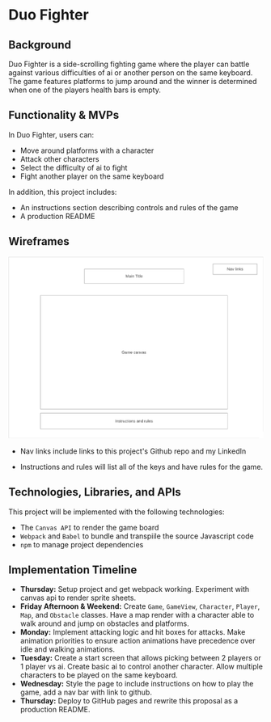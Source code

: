 # Duo Fighter

## Background

Duo Fighter is a side-scrolling fighting game where the player can battle against various difficulties of ai or another person on the same keyboard. The game features platforms to jump around and the winner is determined when one of the players health bars is empty.

## Functionality & MVPs

In Duo Fighter, users can:
* Move around platforms with a character
* Attack other characters
* Select the difficulty of ai to fight
* Fight another player on the same keyboard

In addition, this project includes:
* An instructions section describing controls and rules of the game
* A production README

## Wireframes

![wireframe](/src/assets/wireframe.png "Wireframe")

* Nav links include links to this project's Github repo and my LinkedIn

* Instructions and rules will list all of the keys and have rules for the game.

## Technologies, Libraries, and APIs

This project will be implemented with the following technologies:
* The `Canvas API` to render the game board
* `Webpack` and `Babel` to bundle and transpiile the source Javascript code
* `npm` to manage project dependencies

## Implementation Timeline

* **Thursday:** Setup project and get webpack working. Experiment with canvas api to render sprite sheets.
* **Friday Afternoon & Weekend:** Create `Game`, `GameView`, `Character`, `Player`, `Map`, and `Obstacle` classes. Have a map render with a character able to walk around and jump on obstacles and platforms.
* **Monday:** Implement attacking logic and hit boxes for attacks. Make animation priorities to ensure action animations have precedence over idle and walking animations.
* **Tuesday:** Create a start screen that allows picking between 2 players or 1 player vs ai. Create basic ai to control another character. Allow multiple characters to be played on the same keyboard.
* **Wednesday:** Style the page to include instructions on how to play the game, add a nav bar with link to github.
* **Thursday:** Deploy to GitHub pages and rewrite this proposal as a production README.
